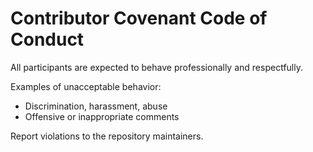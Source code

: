 # Contributor Covenant Code of Conduct

All participants are expected to behave professionally and respectfully.

Examples of unacceptable behavior:
- Discrimination, harassment, abuse
- Offensive or inappropriate comments

Report violations to the repository maintainers.
